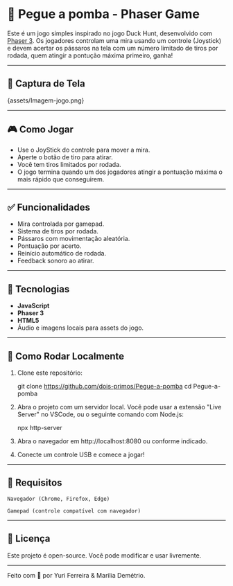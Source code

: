 # 🎯 Pegue a pomba - Phaser Game

Este é um jogo simples inspirado no jogo Duck Hunt, desenvolvido com [Phaser 3](https://phaser.io/phaser3). Os jogadores controlam uma mira usando um controle (Joystick) e devem acertar os pássaros na tela com um número limitado de tiros por rodada, quem atingir a pontução máxima primeiro, ganha!

---

## 📸 Captura de Tela

{assets/Imagem-jogo.png}

---

## 🎮 Como Jogar

- Use o JoyStick do controle para mover a mira.
- Aperte o botão de tiro para atirar.
- Você tem tiros limitados por rodada.
- O jogo termina quando um dos jogadores atingir a pontuação máxima o mais rápido que conseguirem.

---

## ✅ Funcionalidades

- Mira controlada por gamepad.
- Sistema de tiros por rodada.
- Pássaros com movimentação aleatória.
- Pontuação por acerto.
- Reinício automático de rodada.
- Feedback sonoro ao atirar.

---

## 🧩 Tecnologias

- **JavaScript**
- **Phaser 3**
- **HTML5**
- Áudio e imagens locais para assets do jogo.

---

## 🚀 Como Rodar Localmente

1. Clone este repositório:

   git clone https://github.com/dois-primos/Pegue-a-pomba
   cd Pegue-a-pomba

2. Abra o projeto com um servidor local. Você pode usar a extensão "Live Server" no VSCode, ou o seguinte comando com Node.js:

   npx http-server

3. Abra o navegador em http://localhost:8080 ou conforme indicado.

4. Conecte um controle USB e comece a jogar!

---

## 📌 Requisitos

    Navegador (Chrome, Firefox, Edge)

    Gamepad (controle compatível com navegador)

---

## 📜 Licença

Este projeto é open-source. Você pode modificar e usar livremente.

---

Feito com 💙 por Yuri Ferreira & Marilia Demétrio.
